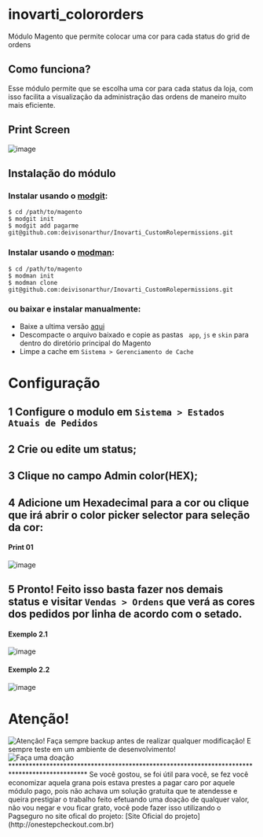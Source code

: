 # inovarti_colororders
Módulo Magento que permite colocar uma cor para cada status do grid de ordens

## Como funciona?
Esse módulo permite que se escolha uma cor para cada status da loja, com isso facilita a visualização da administração das ordens de maneiro muito mais eficiente.

## Print Screen
![image](http://f.cl.ly/items/3X2z2q3M0i2l2j0A0F30/Image%202015-10-04%20at%205.45.12%20PM.png)

## Instalação do módulo

### Instalar usando o [modgit](https://github.com/jreinke/modgit):

    $ cd /path/to/magento
    $ modgit init
    $ modgit add pagarme git@github.com:deivisonarthur/Inovarti_CustomRolepermissions.git

### Instalar usando o [modman](https://github.com/colinmollenhour/modman):

    $ cd /path/to/magento
    $ modman init
    $ modman clone git@github.com:deivisonarthur/Inovarti_CustomRolepermissions.git

### ou baixar e instalar manualmente:

* Baixe a ultima versão [aqui](https://github.com/deivisonarthur/Inovarti_CustomRolepermissions/archive/master.zip)
* Descompacte o arquivo baixado e copie as pastas ``` app```, ```js``` e ```skin``` para dentro do diretório principal do Magento
* Limpe a cache em ```Sistema > Gerenciamento de Cache```

# Configuração

## 1 Configure o modulo em ```Sistema > Estados Atuais de Pedidos```
## 2 Crie ou edite um status;
## 3 Clique no campo Admin color(HEX);
## 4 Adicione um Hexadecimal para a cor ou clique que irá abrir o color picker selector para seleção da cor:

#### Print 01
![image](http://f.cl.ly/items/1C1Z3t3z1j0A0h2Q1b3Q/Image%202015-10-04%20at%206.22.00%20PM.png)

## 5 Pronto! Feito isso basta fazer nos demais status e visitar ```Vendas > Ordens``` que verá as cores dos pedidos por linha de acordo com o setado.

#### Exemplo 2.1
![image](http://f.cl.ly/items/2A1e39142X2s2v0m1q43/Image%202015-10-04%20at%205.43.54%20PM.png)

#### Exemplo 2.2
![image](http://f.cl.ly/items/1e2P1H0k3Y1r3M0T2P0r/Image%202015-10-04%20at%205.41.32%20PM.png)

# Atenção!
<img src="http://www.inovarti.com.br/osc/atencao2.png" alt="Atenção! Faça sempre backup antes de realizar qualquer modificação! E sempre teste em um ambiente de desenvolvimento!" title="Atenção! Faça sempre backup antes de realizar qualquer modificação! E sempre teste em um ambiente de desenvolvimento!" />


<img src="http://www.inovarti.com.br/gostou.png" alt="Faça uma doação" title="Faça uma doação" />
**********************************************************************************************
Se você gostou, se foi útil para você, se fez você economizar aquela grana pois estava prestes a pagar caro por aquele módulo pago, pois não achava um solução gratuita que te atendesse e queira prestigiar o trabalho feito efetuando uma doação de qualquer valor, não vou negar e vou ficar grato, você pode fazer isso utilizando o Pagseguro no site ofical do projeto: [Site Oficial do projeto](http://onestepcheckout.com.br)
